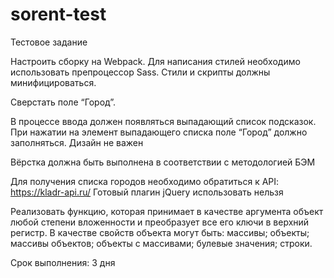 # sorent-test

Тестовое задание

Настроить сборку на Webpack. 
Для написания стилей необходимо использовать препроцессор Sass. 
Стили и скрипты должны минифицироваться.

Сверстать поле “Город”. 

В процессе ввода должен появляться выпадающий список подсказок. 
При нажатии на элемент выпадающего списка поле “Город” должно заполняться.
Дизайн не важен

Вёрстка должна быть выполнена в соответствии с методологией БЭМ

Для получения списка городов необходимо обратиться к API: https://kladr-api.ru/
Готовый плагин jQuery использовать нельзя

Реализовать функцию, которая принимает в качестве аргумента объект любой степени вложенности и преобразует все его ключи в верхний регистр. В качестве свойств объекта могут быть: 
массивы; 
объекты; 
массивы объектов;
объекты с массивами;
булевые значения;
строки.



Срок выполнения: 3 дня

